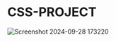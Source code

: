 # CSS-PROJECT
![Screenshot 2024-09-28 173220](https://github.com/user-attachments/assets/a4a803c2-ccb2-404e-bf12-63bb6fdf7c1c)

